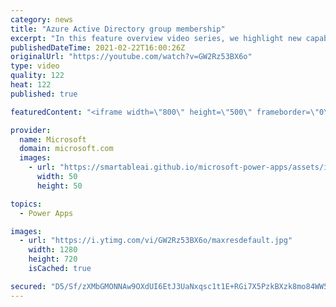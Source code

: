 ```yaml
---
category: news
title: "Azure Active Directory group membership"
excerpt: "In this feature overview video series, we highlight new capabilities included in the latest update to Microsoft Power Apps.  Power Apps Dataverse provides record level security to Azure Active Directory group membership types. Admins can easily set up and assign permissions to different Azure AD users,"
publishedDateTime: 2021-02-22T16:00:26Z
originalUrl: "https://youtube.com/watch?v=GW2Rz53BX6o"
type: video
quality: 122
heat: 122
published: true

featuredContent: "<iframe width=\"800\" height=\"500\" frameborder=\"0\" src=\"https://www.youtube.com/embed/GW2Rz53BX6o\" allow=\"accelerometer; autoplay; encrypted-media; gyroscope; picture-in-picture\" allowfullscreen></iframe>"

provider:
  name: Microsoft
  domain: microsoft.com
  images:
    - url: "https://smartableai.github.io/microsoft-power-apps/assets/images/organizations/microsoft.com-50x50.jpg"
      width: 50
      height: 50

topics:
  - Power Apps

images:
  - url: "https://i.ytimg.com/vi/GW2Rz53BX6o/maxresdefault.jpg"
    width: 1280
    height: 720
    isCached: true

secured: "D5/Sf/zXMbGMONNAw9OXdUI6EtJ3UaNxqsc1t1E+RGi7X5PzkBXzk8mo84WW5rgnyOhY3t2T3HTcXJMpWKgm5DEYmhWgUF/T231k0mHtPLAoUWTHAE0je8qlSXwCS+1agiDZUqbvVT2t36n58zwOTZUQKib5lvytj6ALdW2saS1EudyXZ0d5EqsdS3P5JTKphJppA6rbj270UwhStRGvzb53j3v+bkShn/HUR+dl5jdZqGfJ844v0I9O4FKftaIcYdbjgWCsx2+m+iKcgRlac2ajnxY8WVHDvvNXDrlDt4LTP7AjerIhx711TZj9z3IdHGRCN1Ism5cVeDIKnsJmZBcxs2CAjB7f2dRIWRYLxqMOttxNQaitLDD5RZ89IQClDuDm4fJwLQ+mjQCG18mqw3i9PZeeep/UhPt2T8VUlI3+fhLOdzJLBXTGrODJFjpd;b9xqS/pwqwMA1mOUfhtPZQ=="
---
```


